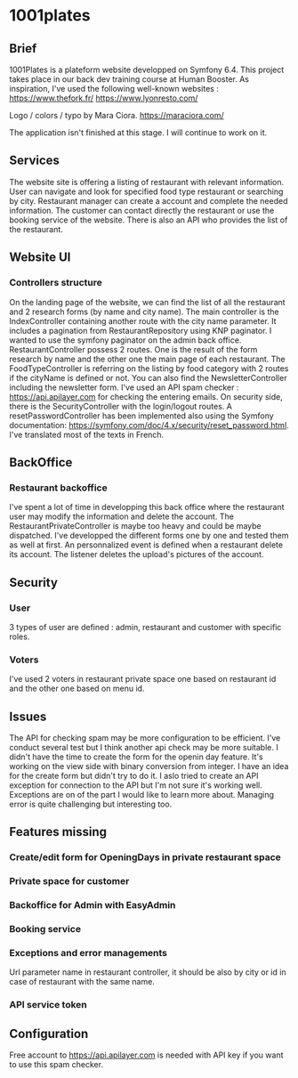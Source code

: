 # 1001plates

## Brief 

1001Plates is a plateform website developped on Symfony 6.4. This project takes place in our back dev training course at Human Booster. 
As inspiration, I've used the following well-known websites : 
https://www.thefork.fr/
https://www.lyonresto.com/ 

Logo / colors / typo by Mara Ciora. 
https://maraciora.com/

The application isn't finished at this stage. I will continue to work on it.

## Services

The website site is offering a listing of restaurant with relevant information. User can navigate and look for specified food type restaurant or searching by city. 
Restaurant manager can create a account and complete the needed information. 
The customer can contact directly the restaurant or use the booking service of the website.
There is also an API who provides the list of the restaurant.

## Website UI

### Controllers structure 

On the landing page of the website, we can find the list of all the restaurant and 2 research forms (by name and city name). The main controller is the IndexController containing another route with the city name parameter. It includes a pagination from RestaurantRepository using KNP paginator. I wanted to use the symfony paginator on the admin back office. 
RestaurantController possess 2 routes. One is the result of the form research by name and the other one the main page of each restaurant. 
The FoodTypeController is referring on the listing by food category with 2 routes if the cityName is defined or not. 
You can also find the NewsletterController including the newsletter form. I've used an API spam checker : https://api.apilayer.com for checking the entering emails. 
On security side, there is the SecurityController with the login/logout routes. 
A resetPasswordController has been implemented also using the Symfony documentation: https://symfony.com/doc/4.x/security/reset_password.html. I've translated most of the texts in French.


## BackOffice

### Restaurant backoffice

I've spent a lot of time in developping this back office where the restaurant user may modify the information and delete the account. The RestaurantPrivateController is maybe too heavy and could be maybe dispatched. I've developped the different forms one by one and tested them as well at first.
An personnalized event is defined when a restaurant delete its account. The listener deletes the upload's pictures of the account. 


## Security 


### User

3 types of user are defined : admin, restaurant and customer with specific roles.


### Voters

I've used 2 voters in restaurant private space one based on restaurant id and the other one based on menu id. 



## Issues

The API for checking spam may be more configuration to be efficient. I've conduct several test but I think another api check may be more suitable. 
I didn't have the time to create the form for the openin day feature. It's working on the view side with binary conversion from integer. I have an idea for the create form but didn't try to do it. 
I aslo tried to create an API exception for connection to the API but I'm not sure it's working well. Exceptions are on of the part I would like to learn more about. Managing error is quite challenging but interesting too.


## Features missing 

### Create/edit form for OpeningDays in private restaurant space

### Private space for customer

### Backoffice for Admin with EasyAdmin

### Booking service

### Exceptions and error managements
Url parameter name in restaurant controller, it should be also by city or id in case of restaurant with the same name.

### API service token


## Configuration

Free account to https://api.apilayer.com is needed with API key if you want to use this spam checker.

